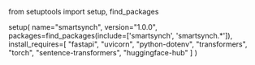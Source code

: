 from setuptools import setup, find_packages

setup(
    name="smartsynch",
    version="1.0.0",
    packages=find_packages(include=['smartsynch', 'smartsynch.*']),
    install_requires=[
        "fastapi",
        "uvicorn",
        "python-dotenv",
        "transformers",
        "torch",
        "sentence-transformers",
        "huggingface-hub"
    ]
)

